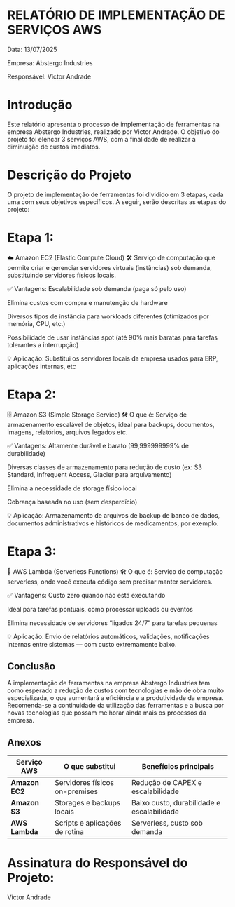 # RELATÓRIO DE IMPLEMENTAÇÃO DE SERVIÇOS AWS

Data: 13/07/2025

Empresa: Abstergo Industries

Responsável: Victor Andrade

# Introdução
Este relatório apresenta o processo de implementação de ferramentas na empresa Abstergo Industries, realizado por Victor Andrade. O objetivo do projeto foi elencar 3 serviços AWS, com a finalidade de realizar a diminuição de custos imediatos.

# Descrição do Projeto
O projeto de implementação de ferramentas foi dividido em 3 etapas, cada uma com seus objetivos específicos. A seguir, serão descritas as etapas do projeto:


# Etapa 1:

☁️ Amazon EC2 (Elastic Compute Cloud)
🛠 Serviço de computação que permite criar e gerenciar servidores virtuais (instâncias) sob demanda, substituindo servidores físicos locais.


✅ Vantagens:
Escalabilidade sob demanda (paga só pelo uso)

Elimina custos com compra e manutenção de hardware

Diversos tipos de instância para workloads diferentes (otimizados por memória, CPU, etc.)

Possibilidade de usar instâncias spot (até 90% mais baratas para tarefas tolerantes a interrupção)


💡 Aplicação:
Substitui os servidores locais da empresa usados para ERP, aplicações internas, etc


# Etapa 2:

🗄️ Amazon S3 (Simple Storage Service)
🛠 O que é:
Serviço de armazenamento escalável de objetos, ideal para backups, documentos, imagens, relatórios, arquivos legados etc.


✅ Vantagens:
Altamente durável e barato (99,999999999% de durabilidade)

Diversas classes de armazenamento para redução de custo (ex: S3 Standard, Infrequent Access, Glacier para arquivamento)

Elimina a necessidade de storage físico local

Cobrança baseada no uso (sem desperdício)


💡 Aplicação:
Armazenamento de arquivos de backup de banco de dados, documentos administrativos e históricos de medicamentos, por exemplo.


# Etapa 3:

🧠 AWS Lambda (Serverless Functions)
🛠 O que é:
Serviço de computação serverless, onde você executa código sem precisar manter servidores.


✅ Vantagens:
Custo zero quando não está executando

Ideal para tarefas pontuais, como processar uploads ou eventos

Elimina necessidade de servidores “ligados 24/7” para tarefas pequenas


💡 Aplicação:
Envio de relatórios automáticos, validações, notificações internas entre sistemas — com custo extremamente baixo.


## Conclusão
A implementação de ferramentas na empresa Abstergo Industries tem como esperado a redução de custos com tecnologias e mão de obra muito especializada, o que aumentará a eficiência e a produtividade da empresa. Recomenda-se a continuidade da utilização das ferramentas e a busca por novas tecnologias que possam melhorar ainda mais os processos da empresa.

## Anexos

| Serviço AWS    | O que substitui                 | Benefícios principais                      |
| -------------- | ------------------------------- | ------------------------------------------ |
| **Amazon EC2** | Servidores físicos on-premises  | Redução de CAPEX e escalabilidade          |
| **Amazon S3**  | Storages e backups locais       | Baixo custo, durabilidade e escalabilidade |
| **AWS Lambda** | Scripts e aplicações de rotina  | Serverless, custo sob demanda              |


# Assinatura do Responsável do Projeto:

Victor Andrade

